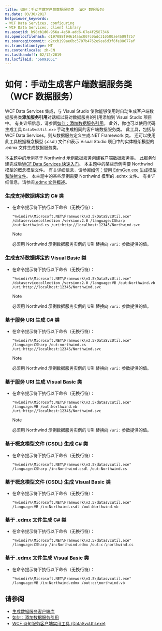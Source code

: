 ```yaml
---
title: 如何：手动生成客户端数据服务类 （WCF 数据服务）
ms.date: 03/30/2017
helpviewer_keywords:
- WCF Data Services, configuring
- WCF Data Services, client library
ms.assetid: b98cb1d6-956a-4e50-add6-67e4f2587346
ms.openlocfilehash: d197088f94614aac007c0adc310500ae4609f757
ms.sourcegitcommit: d2ccb199ae6bc5787b4762e9ea6d3f6fe88677af
ms.translationtype: MT
ms.contentlocale: zh-CN
ms.lasthandoff: 02/12/2019
ms.locfileid: "56091651"
---
```

# <a name="how-to-manually-generate-client-data-service-classes-wcf-data-services"></a>如何：手动生成客户端数据服务类 （WCF 数据服务）
WCF Data Services 集成，与 Visual Studio 使你能够使用时自动生成客户端数据服务类**添加服务引用**对话框以将对数据服务的引用添加到 Visual Studio 项目中。 有关详细信息，请参阅[如何：添加数据服务引用](../../../../docs/framework/data/wcf/how-to-add-a-data-service-reference-wcf-data-services.md)。 此外，你也可以使用代码生成工具 `DataSvcUtil.exe` 手动生成相同的客户端数据服务类。 此工具，包括与 WCF Data Services，则从数据服务定义生成.NET Framework 类。 还可以使用此工具根据概念模型 (.csdl) 文件和表示 Visual Studio 项目中的实体框架模型的 .edmx 文件生成数据服务类。

 本主题中的示例基于 Northwind 示例数据服务创建客户端数据服务类。 此服务创建完成后[WCF Data Services 快速入门](../../../../docs/framework/data/wcf/quickstart-wcf-data-services.md)。 本主题中的某些示例需要 Northwind 模型的概念模型文件。 有关详细信息，请参阅[如何：使用 EdmGen.exe 生成模型和映射文件](../../../../docs/framework/data/adonet/ef/how-to-use-edmgen-exe-to-generate-the-model-and-mapping-files.md)。 本主题中的某些示例需要 Northwind 模型的 .edmx 文件。 有关详细信息，请参阅[.edmx 文件概述](https://docs.microsoft.com/previous-versions/dotnet/netframework-4.0/cc982042(v=vs.100))。

### <a name="to-generate-c-classes-that-support-data-binding"></a>生成支持数据绑定的 C# 类

-   在命令提示符下执行以下命令（无换行符）：

    ```console
    "%windir%\Microsoft.NET\Framework\v3.5\DataSvcUtil.exe" /dataservicecollection /version:2.0 /language:CSharp /out:Northwind.cs /uri:http://localhost:12345/Northwind.svc
    ```

    > [!NOTE]
    >  必须用 Northwind 示例数据服务实例的 URI 替换向 `/uri:` 参数提供的值。

### <a name="to-generate-visual-basic-classes-that-support-data-binding"></a>生成支持数据绑定的 Visual Basic 类

-   在命令提示符下执行以下命令（无换行符）：

    ```console
    "%windir%\Microsoft.NET\Framework\v3.5\DataSvcUtil.exe" /dataservicecollection /version:2.0 /language:VB /out:Northwind.vb /uri:http://localhost:12345/Northwind.svc
    ```

    > [!NOTE]
    >  必须用 Northwind 示例数据服务实例的 URI 替换向 `/uri:` 参数提供的值。

### <a name="to-generate-c-classes-based-on-the-service-uri"></a>基于服务 URI 生成 C# 类

-   在命令提示符下执行以下命令（无换行符）：

    ```
    "%windir%\Microsoft.NET\Framework\v3.5\DataSvcUtil.exe" /language:CSharp /out:northwind.cs /uri:http://localhost:12345/Northwind.svc
    ```

    > [!NOTE]
    >  必须用 Northwind 示例数据服务实例的 URI 替换向 `/uri:` 参数提供的值。

### <a name="to-generate-visual-basic-classes-based-on-the-service-uri"></a>基于服务 URI 生成 Visual Basic 类

-   在命令提示符下执行以下命令（无换行符）：

    ```
    "%windir%\Microsoft.NET\Framework\v3.5\datasvcutil.exe" /language:VB /out:Northwind.vb /uri:http://localhost:12345/Northwind.svc
    ```

    > [!NOTE]
    >  必须用 Northwind 示例数据服务实例的 URI 替换向 `/uri:` 参数提供的值。

### <a name="to-generate-c-classes-based-on-the-conceptual-model-file-csdl"></a>基于概念模型文件 (CSDL) 生成 C# 类

-   在命令提示符下执行以下命令（无换行符）：

    ```
    "%windir%\Microsoft.NET\Framework\v3.5\datasvcutil.exe" /language:CSharp /in:Northwind.csdl /out:Northwind.cs
    ```

### <a name="to-generate-visual-basic-classes-based-on-the-conceptual-model-file-csdl"></a>基于概念模型文件 (CSDL) 生成 Visual Basic 类

-   在命令提示符下执行以下命令（无换行符）：

    ```
    "%windir%\Microsoft.NET\Framework\v3.5\datasvcutil.exe" /language:VB /in:Northwind.csdl /out:Northwind.vb
    ```

### <a name="to-generate-c-classes-based-on-the-edmx-file"></a>基于 .edmx 文件生成 C# 类

-   在命令提示符下执行以下命令（无换行符）：

    ```
    "%windir%\Microsoft.NET\Framework\v3.5\datasvcutil.exe" /language:CSharp /in:Northwind.edmx /out:c:\northwind.cs
    ```

### <a name="to-generate-visual-basic-classes-based-on-the-edmx-file"></a>基于 .edmx 文件生成 Visual Basic 类

-   在命令提示符下执行以下命令（无换行符）：

    ```
    "%windir%\Microsoft.NET\Framework\v3.5\datasvcutil.exe" /language:VB /in:Northwind.edmx /out:c:\northwind.vb
    ```

## <a name="see-also"></a>请参阅

- [生成数据服务客户端库](../../../../docs/framework/data/wcf/generating-the-data-service-client-library-wcf-data-services.md)
- [如何：添加数据服务引用](../../../../docs/framework/data/wcf/how-to-add-a-data-service-reference-wcf-data-services.md)
- [WCF 诗句服务客户端实用工具 (DataSvcUtil.exe)](../../../../docs/framework/data/wcf/wcf-data-service-client-utility-datasvcutil-exe.md)
